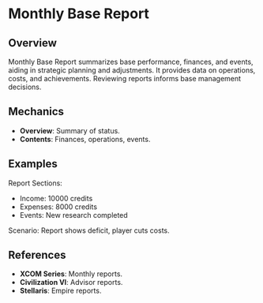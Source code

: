 # Monthly Base Report

## Overview
Monthly Base Report summarizes base performance, finances, and events, aiding in strategic planning and adjustments. It provides data on operations, costs, and achievements. Reviewing reports informs base management decisions.

## Mechanics
- **Overview**: Summary of status.
- **Contents**: Finances, operations, events.

## Examples

Report Sections:
- Income: 10000 credits
- Expenses: 8000 credits
- Events: New research completed

Scenario: Report shows deficit, player cuts costs.

## References
- **XCOM Series**: Monthly reports.
- **Civilization VI**: Advisor reports.
- **Stellaris**: Empire reports.